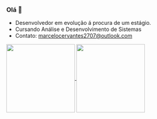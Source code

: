 ### Olá 👋

- Desenvolvedor em evolução á procura de um estágio.
- Cursando Análise e Desenvolvimento de Sistemas
- Contato: marcelocervantes2707@outlook.com


<a href="https://github.com/IsabelaN/github-readme-stats">
  <img height=180 align="center" src="https://github-readme-stats.vercel.app/api?username=IsabelaNz&theme=dark" />
</a>
  <a href="https://github.com/IsabelaN/convoychat"><img height=180 align="center" src="https://github-readme-stats.vercel.app/api/top-langs?username=IsabelaN&layout=compact&langs_count=8&card_width=320&theme=dark" /></a>
